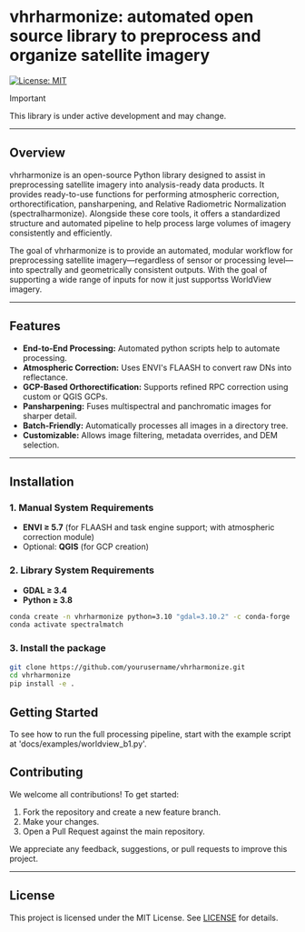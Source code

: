 # vhrharmonize: automated open source library to preprocess and organize satellite imagery

[![License: MIT](https://img.shields.io/badge/License-MIT-green)](#)

> [!IMPORTANT]
> This library is under active development and may change.


---

## Overview

vhrharmonize is an open-source Python library designed to assist in preprocessing satellite imagery into analysis-ready data products. It provides ready-to-use functions for performing atmospheric correction, orthorectification, pansharpening, and Relative Radiometric Normalization (spectralharmonize). Alongside these core tools, it offers a standardized structure and automated pipeline to help process large volumes of imagery consistently and efficiently.

The goal of vhrharmonize is to provide an automated, modular workflow for preprocessing satellite imagery—regardless of sensor or processing level—into spectrally and geometrically consistent outputs. With the goal of supporting a wide range of inputs for now it just supportss WorldView imagery.

---

## Features

- **End-to-End Processing:** Automated python scripts help to automate processing.
- **Atmospheric Correction:** Uses ENVI's FLAASH to convert raw DNs into reflectance.
- **GCP-Based Orthorectification:** Supports refined RPC correction using custom or QGIS GCPs.
- **Pansharpening:** Fuses multispectral and panchromatic images for sharper detail.
- **Batch-Friendly:** Automatically processes all images in a directory tree.
- **Customizable:** Allows image filtering, metadata overrides, and DEM selection.

---

## Installation

### 1. Manual System Requirements

- **ENVI ≥ 5.7** (for FLAASH and task engine support; with atmospheric correction module)
- Optional: **QGIS** (for GCP creation)

### 2. Library System Requirements
- **GDAL ≥ 3.4**
- **Python ≥ 3.8**

```bash
conda create -n vhrharmonize python=3.10 "gdal=3.10.2" -c conda-forge
conda activate spectralmatch
```

### 3. Install the package

```bash
git clone https://github.com/yourusername/vhrharmonize.git
cd vhrharmonize
pip install -e .
```

## Getting Started

To see how to run the full processing pipeline, start with the example script at 'docs/examples/worldview_b1.py'.

## Contributing

We welcome all contributions! To get started:
1. Fork the repository and create a new feature branch.
2. Make your changes.
3. Open a Pull Request against the main repository.

We appreciate any feedback, suggestions, or pull requests to improve this project.

---

## License

This project is licensed under the MIT License. See [LICENSE](LICENSE.md) for details.